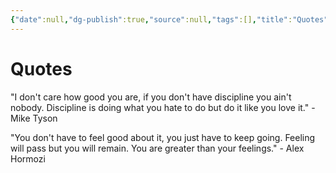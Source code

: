 ```yaml
---
{"date":null,"dg-publish":true,"source":null,"tags":[],"title":"Quotes","type":null,"URL":null,"permalink":"/00-fleeting-inbox/quotes/","dgPassFrontmatter":true}
---
```



# Quotes

"I don't care how good you are, if you don't have discipline you ain't nobody. Discipline is doing what you hate to do but do it like you love it." - Mike Tyson

"You don't have to feel good about it, you just have to keep going. Feeling will pass but you will remain. You are greater than your feelings." - Alex Hormozi
